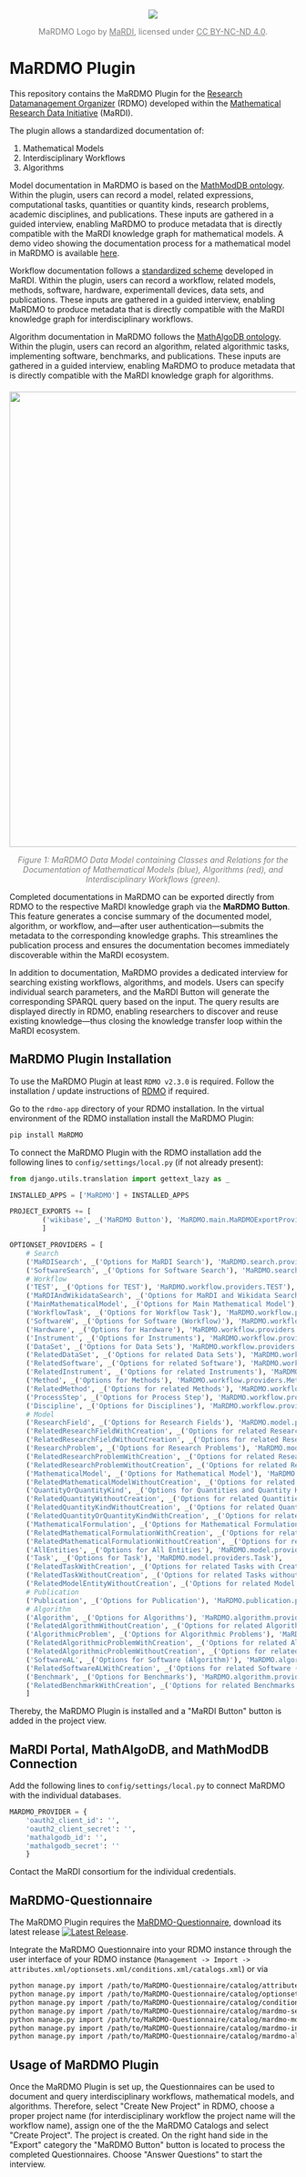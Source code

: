 <div align='center' style="margin-top: 50px; font-size: 14px; color: grey;">
  <img src="https://github.com/user-attachments/assets/98c92c58-9d31-41ca-a3ca-189bbfb92101" />
  <p>MaRDMO Logo by <a href="https://www.mardi4nfdi.de/about/mission" target="_blank" style="color: grey;">MaRDI</a>, licensed under <a href="https://creativecommons.org/licenses/by-nc-nd/4.0/" target="_blank" style="color: grey;">CC BY-NC-ND 4.0</a>.</p>
</div>


# MaRDMO Plugin

This repository contains the MaRDMO Plugin for the [Research Datamanagement Organizer](https://rdmorganiser.github.io/) (RDMO) developed within the [Mathematical Research Data Initiative](https://www.mardi4nfdi.de/about/mission) (MaRDI). 

The plugin allows a standardized documentation of:

<ol>
  <li>Mathematical Models</li>
  <li>Interdisciplinary Workflows</li>
  <li>Algorithms</li>
</ol>

Model documentation in MaRDMO is based on the [MathModDB ontology](https://portal.mardi4nfdi.de/wiki/MathModDB). Within the plugin, users can record a model, related expressions, computational tasks, quantities or quantity kinds, research problems, academic disciplines, and publications. These inputs are gathered in a guided interview, enabling MaRDMO to produce metadata that is directly compatible with the MaRDI knowledge graph for mathematical models. A demo video showing the documentation process for a mathematical model in MaRDMO is available [here](https://www.youtube.com/watch?v=UmbBNUZJ994&list=PLgoPZ7uPWbo-jqDXzx4fSm_4JyAYEMPjn).

Workflow documentation follows a [standardized scheme](https://portal.mardi4nfdi.de/wiki/MD_UseCases) developed in MaRDI. Within the plugin, users can record a workflow, related models, methods, software, hardware, experimentall devices, data sets, and publications. These inputs are gathered in a guided interview, enabling MaRDMO to produce metadata that is directly compatible with the MaRDI knowledge graph for interdisciplinary workflows.

Algorithm documentation in MaRDMO follows the [MathAlgoDB ontology](https://portal.mardi4nfdi.de/wiki/Service:6534228). Within the plugin, users can record an algorithm, related algorithmic tasks, implementing software, benchmarks, and publications. These inputs are gathered in a guided interview, enabling MaRDMO to produce metadata that is directly compatible with the MaRDI knowledge graph for algorithms.

<div align="center" style="margin-top: 20px; font-size: 14px; color: grey;">
  <img src="https://github.com/user-attachments/assets/fb22ea44-8648-44e8-8a1e-51f31564d23c" width="800" />
  <p><em>Figure 1: MaRDMO Data Model containing Classes and Relations for the Documentation of Mathematical Models (blue), Algorithms (red), and Interdisciplinary Workflows (green).</em></p>
</div>

Completed documentations in MaRDMO can be exported directly from RDMO to the respective MaRDI knowledge graph via the **MaRDMO Button**. This feature generates a concise summary of the documented model, algorithm, or workflow, and—after user authentication—submits the metadata to the corresponding knowledge graphs. This streamlines the publication process and ensures the documentation becomes immediately discoverable within the MaRDI ecosystem. 

In addition to documentation, MaRDMO provides a dedicated interview for searching existing workflows, algorithms, and models. Users can specify individual search parameters, and the MaRDI Button will generate the corresponding SPARQL query based on the input. The query results are displayed directly in RDMO, enabling researchers to discover and reuse existing knowledge—thus closing the knowledge transfer loop within the MaRDI ecosystem.
  
## MaRDMO Plugin Installation

To use the MaRDMO Plugin at least `RDMO v2.3.0` is required. Follow the installation / update instructions of [RDMO](https://rdmo.readthedocs.io/en/latest/installation) if required. 

Go to the `rdmo-app` directory of your RDMO installation. In the virtual environment of the RDMO installation install the MaRDMO Plugin:

```bash
pip install MaRDMO
```

To connect the MaRDMO Plugin with the RDMO installation add the following lines to `config/settings/local.py` (if not already present):

```python
from django.utils.translation import gettext_lazy as _ 
``` 

```python
INSTALLED_APPS = ['MaRDMO'] + INSTALLED_APPS

PROJECT_EXPORTS += [
        ('wikibase', _('MaRDMO Button'), 'MaRDMO.main.MaRDMOExportProvider'),
        ]

OPTIONSET_PROVIDERS = [
    # Search
    ('MaRDISearch', _('Options for MaRDI Search'), 'MaRDMO.search.providers.MaRDISearch'),
    ('SoftwareSearch', _('Options for Software Search'), 'MaRDMO.search.providers.SoftwareSearch'),
    # Workflow
    ('TEST', _('Options for TEST'), 'MaRDMO.workflow.providers.TEST'),
    ('MaRDIAndWikidataSearch', _('Options for MaRDI and Wikidata Search'), 'MaRDMO.workflow.providers.MaRDIAndWikidataSearch'),
    ('MainMathematicalModel', _('Options for Main Mathematical Model'), 'MaRDMO.workflow.providers.MainMathematicalModel'),
    ('WorkflowTask', _('Options for Workflow Task'), 'MaRDMO.workflow.providers.WorkflowTask'),
    ('SoftwareW', _('Options for Software (Workflow)'), 'MaRDMO.workflow.providers.Software'),
    ('Hardware', _('Options for Hardware'), 'MaRDMO.workflow.providers.Hardware'),
    ('Instrument', _('Options for Instruments'), 'MaRDMO.workflow.providers.Instrument'),
    ('DataSet', _('Options for Data Sets'), 'MaRDMO.workflow.providers.DataSet'),
    ('RelatedDataSet', _('Options for related Data Sets'), 'MaRDMO.workflow.providers.RelatedDataSet'),
    ('RelatedSoftware', _('Options for related Software'), 'MaRDMO.workflow.providers.RelatedSoftware'),
    ('RelatedInstrument', _('Options for related Instruments'), 'MaRDMO.workflow.providers.RelatedInstrument'),
    ('Method', _('Options for Methods'), 'MaRDMO.workflow.providers.Method'),
    ('RelatedMethod', _('Options for related Methods'), 'MaRDMO.workflow.providers.RelatedMethod'),
    ('ProcessStep', _('Options for Process Step'), 'MaRDMO.workflow.providers.ProcessStep'),
    ('Discipline', _('Options for Disciplines'), 'MaRDMO.workflow.providers.Discipline'),
    # Model
    ('ResearchField', _('Options for Research Fields'), 'MaRDMO.model.providers.ResearchField'),
    ('RelatedResearchFieldWithCreation', _('Options for related Research Fields with Creation'), 'MaRDMO.model.providers.RelatedResearchFieldWithCreation'),
    ('RelatedResearchFieldWithoutCreation', _('Options for related Research Fields without Creation'), 'MaRDMO.model.providers.RelatedResearchFieldWithoutCreation'),
    ('ResearchProblem', _('Options for Research Problems'), 'MaRDMO.model.providers.ResearchProblem'),
    ('RelatedResearchProblemWithCreation', _('Options for related Research Problems with Creation'), 'MaRDMO.model.providers.RelatedResearchProblemWithCreation'),
    ('RelatedResearchProblemWithoutCreation', _('Options for related Research Problems without Creation'), 'MaRDMO.model.providers.RelatedResearchProblemWithoutCreation'),
    ('MathematicalModel', _('Options for Mathematical Model'), 'MaRDMO.model.providers.MathematicalModel'),
    ('RelatedMathematicalModelWithoutCreation', _('Options for related Mathematical Model without Creation'), 'MaRDMO.model.providers.RelatedMathematicalModelWithoutCreation'),
    ('QuantityOrQuantityKind', _('Options for Quantities and Quantity Kinds'), 'MaRDMO.model.providers.QuantityOrQuantityKind'),
    ('RelatedQuantityWithoutCreation', _('Options for related Quantities without Creation'), 'MaRDMO.model.providers.RelatedQuantityWithoutCreation'),
    ('RelatedQuantityKindWithoutCreation', _('Options for related Quantity Kinds without Creation'), 'MaRDMO.model.providers.RelatedQuantityKindWithoutCreation'),
    ('RelatedQuantityOrQuantityKindWithCreation', _('Options for related Quantites or Quantity Kinds with Creation'), 'MaRDMO.model.providers.RelatedQuantityOrQuantityKindWithCreation'),
    ('MathematicalFormulation', _('Options for Mathematical Formulation'), 'MaRDMO.model.providers.MathematicalFormulation'),
    ('RelatedMathematicalFormulationWithCreation', _('Options for related Mathematical Formulations with Creation'), 'MaRDMO.model.providers.RelatedMathematicalFormulationWithCreation'),
    ('RelatedMathematicalFormulationWithoutCreation', _('Options for related Mathematical Formulations without Creation'), 'MaRDMO.model.providers.RelatedMathematicalFormulationWithoutCreation'),
    ('AllEntities', _('Options for All Entities'), 'MaRDMO.model.providers.AllEntities'),
    ('Task', _('Options for Task'), 'MaRDMO.model.providers.Task'),
    ('RelatedTaskWithCreation', _('Options for related Tasks with Creation'), 'MaRDMO.model.providers.RelatedTaskWithCreation'),
    ('RelatedTaskWithoutCreation', _('Options for related Tasks without Creation'), 'MaRDMO.model.providers.RelatedTaskWithoutCreation'),
    ('RelatedModelEntityWithoutCreation', _('Options for related Model Entities without Creation'), 'MaRDMO.model.providers.RelatedModelEntityWithoutCreation'),
    # Publication
    ('Publication', _('Options for Publication'), 'MaRDMO.publication.providers.Publication'),
    # Algorithm
    ('Algorithm', _('Options for Algorithms'), 'MaRDMO.algorithm.providers.Algorithm'),
    ('RelatedAlgorithmWithoutCreation', _('Options for related Algorithms without Creation'), 'MaRDMO.algorithm.providers.RelatedAlgorithmWithoutCreation'),
    ('AlgorithmicProblem', _('Options for Algorithmic Problems'), 'MaRDMO.algorithm.providers.AlgorithmicProblem'),
    ('RelatedAlgorithmicProblemWithCreation', _('Options for related Algorithmic Problems with Creation'), 'MaRDMO.algorithm.providers.RelatedAlgorithmicProblemWithCreation'),
    ('RelatedAlgorithmicProblemWithoutCreation', _('Options for related Algorithmic Problems without Creation'), 'MaRDMO.algorithm.providers.RelatedAlgorithmicProblemWithoutCreation'),
    ('SoftwareAL', _('Options for Software (Algorithm)'), 'MaRDMO.algorithm.providers.Software'),
    ('RelatedSoftwareALWithCreation', _('Options for related Software (Algorithm) with Creation'), 'MaRDMO.algorithm.providers.RelatedSoftwareWithCreation'),
    ('Benchmark', _('Options for Benchmarks'), 'MaRDMO.algorithm.providers.Benchmark'),
    ('RelatedBenchmarkWithCreation', _('Options for related Benchmarks with Creation'), 'MaRDMO.algorithm.providers.RelatedBenchmarkWithCreation')
    ]


```

Thereby, the MaRDMO Plugin is installed and a "MaRDI Button" button is added in the project view.

## MaRDI Portal, MathAlgoDB, and MathModDB Connection

Add the following lines to `config/settings/local.py` to connect MaRDMO with the individual databases.

```python
MARDMO_PROVIDER = {
    'oauth2_client_id': '',
    'oauth2_client_secret': '',
    'mathalgodb_id': '',
    'mathalgodb_secret': ''
    }
``` 
Contact the MaRDI consortium for the individual credentials.

## MaRDMO-Questionnaire        

The MaRDMO Plugin requires the [MaRDMO-Questionnaire](https://github.com/MarcoReidelbach/MaRDMO-Questionnaire), download its latest release [![Latest Release](https://img.shields.io/github/v/release/MarcoReidelbach/MaRDMO-Questionnaire)](https://github.com/MarcoReidelbach/MaRDMO-Questionnaire/releases/latest).

Integrate the MaRDMO Questionnaire into your RDMO instance through the user interface of your RDMO instance (`Management -> Import -> attributes.xml/optionsets.xml/conditions.xml/catalogs.xml`) or via 

```bash
python manage.py import /path/to/MaRDMO-Questionnaire/catalog/attributes.xml
python manage.py import /path/to/MaRDMO-Questionnaire/catalog/optionsets.xml
python manage.py import /path/to/MaRDMO-Questionnaire/catalog/conditions.xml
python manage.py import /path/to/MaRDMO-Questionnaire/catalog/mardmo-search-catalog.xml
python manage.py import /path/to/MaRDMO-Questionnaire/catalog/mardmo-model-catalog.xml
python manage.py import /path/to/MaRDMO-Questionnaire/catalog/mardmo-interdisciplinary-workflow-catalog.xml
python manage.py import /path/to/MaRDMO-Questionnaire/catalog/mardmo-algorithm-catalog.xml
```

## Usage of MaRDMO Plugin

Once the MaRDMO Plugin is set up, the Questionnaires can be used to document and query interdisciplinary workflows, mathematical models, and algorithms. Therefore, select "Create New Project" in RDMO, choose a proper project name (for interdisciplinary workflow the project name will the workflow name), assign one of the the MaRDMO Catalogs and select "Create Project". The project is created. On the right hand side in the "Export" category the "MaRDMO Button" button is located to process the completed Questionnaires. Choose "Answer Questions" to start the interview.     

